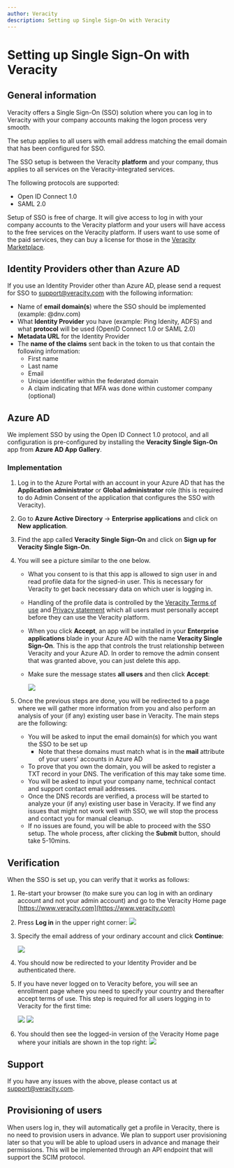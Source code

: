 ```yaml
---
author: Veracity
description: Setting up Single Sign-On with Veracity
---
```


# Setting up Single Sign-On with Veracity

## General information
Veracity offers a Single Sign-On (SSO) solution where you can log in to Veracity with your company accounts making the logon process very smooth.

The setup applies to all users with email address matching the email domain that has been configured for SSO.

The SSO setup is between the Veracity **platform** and your company, thus applies to all services on the Veracity-integrated services.

The following protocols are supported:
- Open ID Connect 1.0
- SAML 2.0

Setup of SSO is free of charge. It will give access to log in with your company accounts to the Veracity platform and your users will have access to the free services on the Veracity platform. If users want to use some of the paid services, they can buy a license for those in the [Veracity Marketplace](https://store.veracity.com).

## Identity Providers other than Azure AD

If you use an Identity Provider other than Azure AD, please send a request for SSO to [support@veracity.com](mailto:support@veracity.com) with the following information:

- Name of **email domain(s**) where the SSO should be implemented (example: @dnv.com)
- What **Identity Provider** you have (example: Ping Idenity, ADFS) and what **protocol** will be used (OpenID Connect 1.0 or SAML 2.0)
- **Metadata URL** for the Identity Provider
- The **name of the claims** sent back in the token to us that contain the following information:
    - First name
    - Last name
    - Email
    - Unique identifier within the federated domain
    - A claim indicating that MFA was done within customer company (optional)
    

## Azure AD
We implement SSO by using the Open ID Connect 1.0 protocol, and all configuration is pre-configured by installing the **Veracity Single Sign-On** app from **Azure AD App Gallery**.


### Implementation
1. Log in to the Azure Portal with an account in your Azure AD that has the **Application administrator** or **Global administrator** role (this is required to do Admin Consent of the application that configures the SSO with Veracity).
2. Go to **Azure Active Directory** -> **Enterprise applications** and click on **New application**.
3. Find the app called **Veracity Single Sign-On** and click on **Sign up for Veracity Single Sign-On**.
4. You will see a picture similar to the one below.
    - What you consent to is that this app is allowed to sign user in and read profile data for the signed-in user. This is necessary for Veracity to get back necessary data on which user is logging in.
    - Handling of the profile data is controlled by the [Veracity Terms of use](https://id.veracity.com/terms-of-use "Veracity Terms of use") and [Privacy statement](https://services.veracity.com/PrivacyStatement "Veracity Privacy statement") which all users must personally accept before they can use the Veracity platform.
    - When you click **Accept**, an app will be installed in your **Enterprise applications** blade in your Azure AD with the name **Veracity Single Sign-On**. This is the app that controls the trust relationship between Veracity and your Azure AD. In order to remove the admin consent that was granted above, you can just delete this app.
     - Make sure the message states **all users** and then click **Accept**:

        ![](./assets/AdminConsent.png)

5. Once the previous steps are done, you will be redirected to a page where we will gather more information from you and also perform an analysis of your (if any) existing user base in Veracity. The main steps are the following:
    - You will be asked to input the email domain(s) for which you want the SSO to be set up
        - Note that these domains must match what is in the **mail** attribute of your users' accounts in Azure AD
    - To prove that you own the domain, you will be asked to register a TXT record in your DNS. The verification of this may take some time.
    - You will be asked to input your company name, technical contact and support contact email addresses.
    - Once the DNS records are verified, a process will be started to analyze your (if any) existing user base in Veracity. If we find any issues that might not work well with SSO, we will stop the process and contact you for manual cleanup.
    - If no issues are found, you will be able to proceed with the SSO setup. The whole process, after clicking the **Submit** button, should take 5-10mins.


## Verification
When the SSO is set up, you can verify that it works as follows:

1. Re-start your browser (to make sure you can log in with an ordinary account and not your admin account) and go to the Veracity Home page [https://www.veracity.com](https://www.veracity.com)
2. Press **Log in** in the upper right corner:
    ![](./assets/LogIn1.png)
2. Specify the email address of your ordinary account and click **Continue**:

    ![](./assets/LogIn2.png)
3. You should now be redirected to your Identity Provider and be authenticated there.
4. If you have never logged on to Veracity before, you will see an enrollment page where you need to specify your country and thereafter accept terms of use. This step is required for all users logging in to Veracity for the first time:

    ![](./assets/Enrollment1.png)
    ![](./AcceptToU.png)
5. You should then see the logged-in version of the Veracity Home page where your initials are shown in the top right:
    ![](./assets/VeracityHome.png)


## Support
If you have any issues with the above, please contact us at [support@veracity.com](mailto:support@veracity.com).



## Provisioning of users
When users log in, they will automatically get a profile in Veracity, there is no need to provision users in advance. We plan to support user provisioning later so that you will be able to upload users in advance and manage their permissions. This will be implemented through an API endpoint that will support the SCIM protocol.